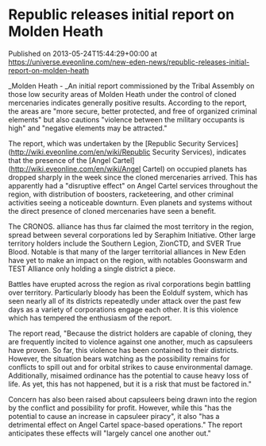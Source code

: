 # Republic releases initial report on Molden Heath
Published on 2013-05-24T15:44:29+00:00 at https://universe.eveonline.com/new-eden-news/republic-releases-initial-report-on-molden-heath

_Molden Heath - _An initial report commissioned by the Tribal Assembly on those low security areas of Molden Heath under the control of cloned mercenaries indicates generally positive results. According to the report, the areas are "more secure, better protected, and free of organized criminal elements" but also cautions "violence between the military occupants is high" and "negative elements may be attracted."

The report, which was undertaken by the [Republic Security Services](http://wiki.eveonline.com/en/wiki/Republic Security Services), indicates that the presence of the [Angel Cartel](http://wiki.eveonline.com/en/wiki/Angel Cartel) on occupied planets has dropped sharply in the week since the cloned mercenaries arrived. This has apparently had a "disruptive effect" on Angel Cartel services throughout the region, with distribution of boosters, racketeering, and other criminal activities seeing a noticeable downturn. Even planets and systems without the direct presence of cloned mercenaries have seen a benefit.

The CRONOS. alliance has thus far claimed the most territory in the region, spread between several corporations led by Seraphim Initiative. Other large territory holders include the Southern Legion, ZionCTD, and SVER True Blood. Notable is that many of the larger territorial alliances in New Eden have yet to make an impact on the region, with notables Goonswarm and TEST Alliance only holding a single district a piece.

Battles have erupted across the region as rival corporations begin battling over territory. Particularly bloody has been the Eoldulf system, which has seen nearly all of its districts repeatedly under attack over the past few days as a variety of corporations engage each other. It is this violence which has tempered the enthusiasm of the report.

The report read, "Because the district holders are capable of cloning, they are frequently incited to violence against one another, much as capsuleers have proven. So far, this violence has been contained to their districts. However, the situation bears watching as the possibility remains for conflicts to spill out and for orbital strikes to cause environmental damage. Additionally, misaimed ordinance has the potential to cause heavy loss of life. As yet, this has not happened, but it is a risk that must be factored in."

Concern has also been raised about capsuleers being drawn into the region by the conflict and possibility for profit. However, while this "has the potential to cause an increase in capsuleer piracy", it also "has a detrimental effect on Angel Cartel space-based operations." The report anticipates these effects will "largely cancel one another out."
